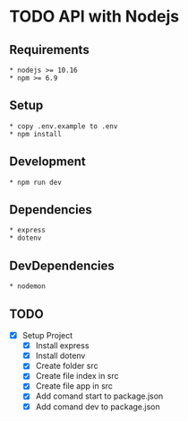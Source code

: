 # TODO API with Nodejs

## Requirements
    * nodejs >= 10.16
    * npm >= 6.9

## Setup
    * copy .env.example to .env
    * npm install
    
## Development
    * npm run dev

## Dependencies
    * express
    * dotenv

## DevDependencies
    * nodemon

## TODO
* [x] Setup Project
    * [x] Install express
    * [x] Install dotenv
    * [x] Create folder src
    * [x] Create file index in src
    * [x] Create file app in src
    * [x] Add comand start to package.json
    * [x] Add comand dev to package.json